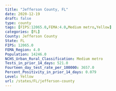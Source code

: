 ```yaml
---
title: "Jefferson County, FL"
date: 2020-12-19
draft: false
type: county
tags: [FIPS:12065.0,FEMA:4.0,Medium metro,Yellow]
categories: [FL]
County: Jefferson County
State: FL
FIPS: 12065.0
FEMA_Region: 4.0
Population: 14246.0
NCHS_Urban_Rural_Classification: Medium metro
Tests_in_prior_14_days: 521.0
Fourteen_day_test_rate_per_100000: 3657.0
Percent_Positivity_in_prior_14_days: 0.079
Level: Yellow
url: /states/FL/jefferson-county
---
```



